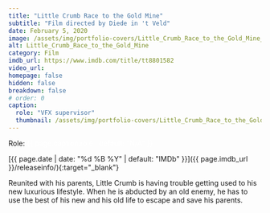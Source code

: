 ```yaml
---
title: "Little Crumb Race to the Gold Mine"
subtitle: "Film directed by Diede in 't Veld"
date: February 5, 2020
image: /assets/img/portfolio-covers/Little_Crumb_Race_to_the_Gold_Mine_tt8801582.webp
alt: Little_Crumb_Race_to_the_Gold_Mine
category: Film
imdb_url: https://www.imdb.com/title/tt8801582
video_url: 
homepage: false
hidden: false
breakdown: false
# order: 0
caption:
  role: "VFX supervisor"
  thumbnail: /assets/img/portfolio-covers/Little_Crumb_Race_to_the_Gold_Mine_tt8801582.webp
---
```

Role: <span style="color:white">{{ page.caption.role | default: "N/A" }}</span>

[{{ page.date | date: "%d %B %Y" | default: "IMDb" }}]({{ page.imdb_url }}/releaseinfo/){:target="_blank"}

Reunited with his parents, Little Crumb is having trouble getting used to his new luxurious lifestyle. When he is abducted by an old enemy, he has to use the best of his new and his old life to escape and save his parents.
